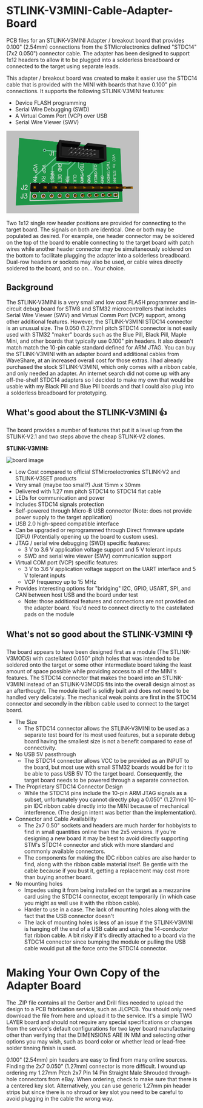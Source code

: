 # STLINK-V3MINI-Cable-Adapter-Board
PCB files for an STLINK-V3MINI Adapter / breakout board that provides 0.100" (2.54mm) connections from the STMicrolectronics defined "STDC14" (7x2 0.050") connector cable. The adapter has been designed to support 1x12 headers to allow it to be plugged into a solderless breadboard or connected to the target using separate leads.

This adapter / breakout board was created to make it easier use the STDC14 cable that is provided with the MINI with boards that have 0.100" pin connections. It supports the following STLINK-V3MINI features:
* Device FLASH programming
* Serial Wire Debugging (SWD)
* A Virtual Comm Port (VCP) over USB
* Serial Wire Viewer (SWV)

<!-- comment: ![alt text](/Adapter3DImage.png?raw=true) -->
<p align="left">
  <img src="/Adapter3DImage.png?raw=true" width="350" alt="board image" title="STLINK-V3MINI Adapter">
</p>
Two 1x12 single row header positions are provided for connecting to the target board. The signals on both are identical. One or both may be populated as desired. For example, one header connector may be soldered on the top of the board to enable connecting to the target board with patch wires while another header connector may be simultaneously soldered on the bottom to facilitate plugging the adapter into a solderless breadboard. Dual-row headers or sockets may also be used, or cable wires directly soldered to the board, and so on... Your choice.

## Background
The STLINK-V3MINI is a very small and low cost FLASH programmer and in-circuit debug board for STM8 and STM32 microcontrollers that includes Serial Wire Viewer (SWV) and Virtual Comm Port (VCP) support, among other additional features. However, the STLINK-V3MINI STDC14 connector is an unusual size. The 0.050 (1.27mm) pitch STDC14 connector is not easily used with STM32 "maker" boards such as the Blue Pill, Black Pill, Maple Mini, and other boards that typically use 0.100" pin headers. It also doesn't match match the 10-pin cable standard defined for ARM JTAG. You can buy the STLINK-V3MINI with an adapter board and additional cables from WaveShare, at an increased overall cost for those extras. I had already purchased the stock STLINK-V3MINI, which only comes with a ribbon cable, and only needed an adapter. An internet search did not come up with any off-the-shelf STDC14 adapters so I decided to make my own that would be usable with my Black Pill and Blue Pill boards and that I could also plug into a solderless breadboard for prototyping.

## What's good about the STLINK-V3MINI :+1:
The board provides a number of features that put it a level up from the STLINK-V2.1 and two steps above the cheap STLINK-V2 clones.

<div>
  <b>STLINK-V3MINI:</b>
  <p align="left">
  <img src="https://user-images.githubusercontent.com/27512953/115124197-e3fe0e80-9f75-11eb-8c7e-eeceef73333e.jpg" width="350" alt="board image" title="STLINK-V3MINI Adapter">
  </p>
</div>

* Low Cost compared to official STMicroelectronics STLINK-V2 and STLINK-V3SET products
* Very small (maybe too small?) Just 15mm x 30mm
* Delivered with 1.27 mm pitch STDC14 to STDC14 flat cable
* LEDs for communication and power
* Includes STDC14 signals protection
* Self-powered through Micro-B USB connector (Note: does not provide power supply to the target application)
* USB 2.0 high-speed compatible interface
* Can be upgraded or reprogrammed through Direct firmware update (DFU) (Potentially opening up the board to custom uses).
* JTAG / serial wire debugging (SWD) specific features:
  *  3 V to 3.6 V application voltage support and 5 V tolerant inputs
  *  SWD and serial wire viewer (SWV) communication support
* Virtual COM port (VCP) specific features:
  * 3 V to 3.6 V application voltage support on the UART interface and 5 V tolerant inputs
  * VCP frequency up to 15 MHz
* Provides interesting options for "bridging" I2C, GPIO, USART, SPI, and CAN between host USB and the board under test
  * Note: those additional features and connections are not provided on the adapter board. You'd need to connect directly to the castellated pads on the module 

## What's not so good about the STLINK-V3MINI :-1:
The board appears to have been designed first as a module (The STLINK-V3MODS) with castellated 0.050" pitch holes that was intended to be soldered onto the target or some other intermediate board taking the least amount of space possible while providing access to all of the MINI's features. The STDC14 connector that makes the board into an STLINK-V3MINI instead of an STLINK-V3MODS fits into the overall design almost as an afterthought. The module itself is solidly built and does not need to be handled very delicately. The mechanical weak points are first in the STDC14 connector and secondly in the ribbon cable used to connect to the target board.

* The Size
  * The STDC14 connector allows the STLINK-V3MINI to be used as a separate test board for its most used features, but a separate debug board having the smallest size is not a benefit compared to ease of connectivity.
* No USB 5V passthrough
  * The STDC14 connector allows VCC to be provided as an INPUT to the board, but most use with small STM32 boards would be for it to be able to pass USB 5V TO the target board. Consequently, the target board needs to be powered through a separate connection.
* The Proprietary STDC14 Connector Design
  * While the STDC14 pins include the 10-pin ARM JTAG signals as a subset, unfortunately you cannot directly plug a 0.050" (1.27mm) 10-pin IDC ribbon cable directly into the MINI because of mechanical interference. (The design intent was better than the implementation).
* Connector and Cable Availability
  * The 2x7 0.50" sockets and headers are much harder for hobbyists to find in small quantities online than the 2x5 versions. If you're designing a new board it may be best to avoid directly supporting STM's STDC14 connector and stick with more standard and commonly available connectors.
  * The components for making the IDC ribbon cables are also harder to find, along with the ribbon cable material itself. Be gentle with the cable because if you bust it, getting a replacement may cost more than buying another board.
* No mounting holes
  * Impedes using it from being installed on the target as a mezzanine card using the STDC14 connector, except temporarily (in which case you might as well use it with the ribbon cable).
  * Harder to use in a case. The lack of mounting holes along with the fact that the USB connector doesn't
  * The lack of mounting holes is less of an issue if the STLINK-V3MINI is hanging off the end of a USB cable and using the 14-conductor flat ribbon cable. A bit risky if it's directly attached to a board via the STDC14 connector since bumping the module or pulling the USB cable would put all the force onto the STDC14 connector.

# Making Your Own Copy of the Adapter Board
The .ZIP file contains all the Gerber and Drill files needed to upload the design to a PCB fabrication service, such as JLCPCB. You should only need download the file from here and upload it to the service. It's a simple TWO LAYER board and should not require any special specifications or changes from the service's default configurations for two layer board manufacturing other than verifying that the DIMENSIONS ARE IN MM and selecting other options you may wish, such as board color or whether lead or lead-free solder tinning finish is used.

0.100" (2.54mm) pin headers are easy to find from many online sources. Finding the 2x7 0.050" (1.27mm) connector is more difficult. I wound up ordering my 1.27mm Pitch 2x7 Pin 14 Pin Straight Male Shrouded through-hole connectors from eBay. When ordering, check to make sure that there is a centered key slot. Alternatively, you can use generic 1.27mm pin header strips but since there is no shroud or key slot you need to be careful to avoid plugging in the cable the wrong way.

